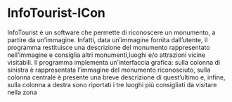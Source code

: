 # InfoTourist-ICon

InfoTourist è un software che permette di riconoscere un monumento, a partire da un’immagine. Infatti, data un’immagine fornita dall’utente, il programma restituisce una descrizione del monumento rappresentato nell’immagine e consiglia altri monumenti,luoghi e/o attrazioni vicine visitabili.
Il programma implementa un’interfaccia grafica: sulla colonna di sinistra è rappresentata l’immagine del monumento riconosciuto, sulla colonna centrale è presente una breve descrizione di quest’ultimo e, infine, sulla colonna a destra sono riportati i tre luoghi più consigliati da visitare nella zona
